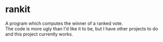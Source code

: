# rankit

A program which computes the winner of a ranked vote.  
The code is more ugly than I'd like it to be, but I have other projects to do and this project currently works.